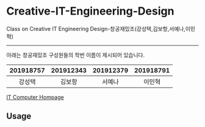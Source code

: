 # Creative-IT-Engineering-Design
Class on Creative IT Engineering Design-창공재밌조(강성택,김보항,서예나,이민혁)

-----------------------------------------------
아래는 창공재밌조 구성원들의 학번 이름이 제시되어 있습니다.

|201918757| 201912343 | 201912379 | 201918791 |
| :---: | :---: | :---: | :---: |
| 강성택 | 김보항 | 서예나 | 이민혁 |

[IT Computer Hompage](http://it.jbnu.ac.kr)
## Usage

